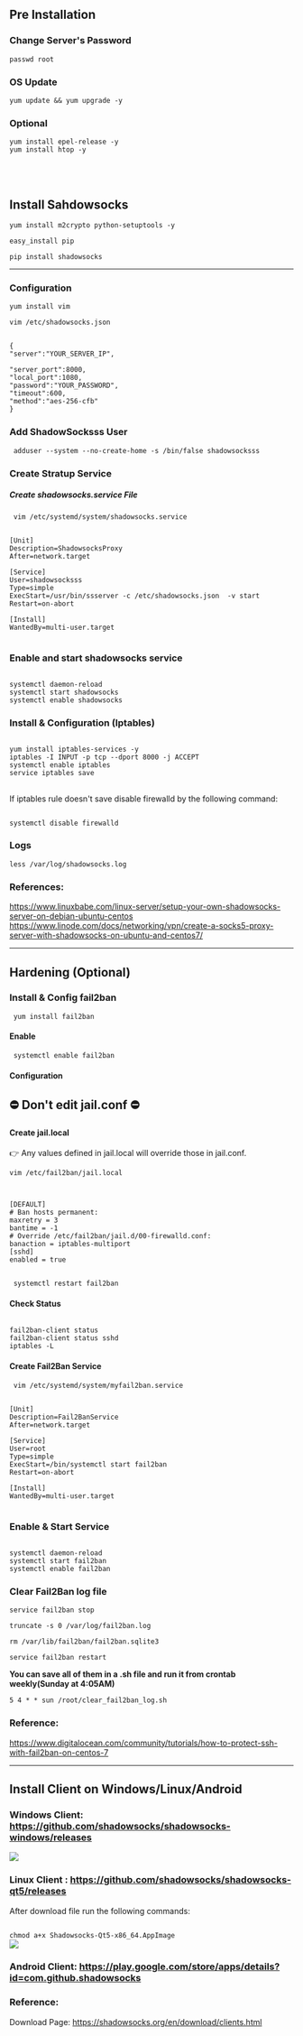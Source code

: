 ## Pre Installation

### Change Server's Password

<code>passwd root</code>

### OS Update

<code>yum update && yum upgrade -y</code>



### Optional

<code>yum install epel-release -y</code>  
<code>yum install htop -y</code>

    
<br><br>

## Install Sahdowsocks

<code>yum install m2crypto python-setuptools -y</code>

<code>easy_install pip</code>

<code>pip install shadowsocks</code>

* * *

### Configuration

<code>yum install vim</code>

<code>vim /etc/shadowsocks.json</code>

<pre><code>
{
"server":"YOUR_SERVER_IP",
<br>"server_port":8000,
"local_port":1080,
"password":"YOUR_PASSWORD",
"timeout":600,
"method":"aes-256-cfb"
}
</code></pre>


### Add ShadowSocksss User
<code> adduser --system --no-create-home -s /bin/false shadowsocksss </code>


### Create Stratup Service

##### Create shadowsocks.service File
<code> vim /etc/systemd/system/shadowsocks.service </code>

<pre><code>
[Unit]
Description=ShadowsocksProxy
After=network.target

[Service]
User=shadowsocksss
Type=simple
ExecStart=/usr/bin/ssserver -c /etc/shadowsocks.json  -v start
Restart=on-abort

[Install]
WantedBy=multi-user.target

</code></pre>


### Enable and start shadowsocks service

<pre><code>
systemctl daemon-reload
systemctl start shadowsocks
systemctl enable shadowsocks
</code></pre>



### Install & Configuration (Iptables)

<pre><code>
yum install iptables-services -y
iptables -I INPUT -p tcp --dport 8000 -j ACCEPT
systemctl enable iptables   
service iptables save
</code></pre>

##
If iptables rule doesn't save disable firewalld by the following command:

<pre><code>
systemctl disable firewalld
</code></pre>


### Logs
<code>less /var/log/shadowsocks.log </code>



### References:

https://www.linuxbabe.com/linux-server/setup-your-own-shadowsocks-server-on-debian-ubuntu-centos
https://www.linode.com/docs/networking/vpn/create-a-socks5-proxy-server-with-shadowsocks-on-ubuntu-and-centos7/
    

* * *



## Hardening (Optional)

### Install & Config fail2ban 

<code> yum install fail2ban </code>

#### Enable
<code> systemctl enable fail2ban </code>

#### Configuration

## ⛔ Don't edit jail.conf ⛔


#### Create jail.local

👉 Any values defined in jail.local will override those in jail.conf.


<code>vim /etc/fail2ban/jail.local</code>
<pre><code>

[DEFAULT]
# Ban hosts permanent:
maxretry = 3
bantime = -1
# Override /etc/fail2ban/jail.d/00-firewalld.conf:
banaction = iptables-multiport
[sshd]
enabled = true

</pre></code>

<code> systemctl restart fail2ban </code>

#### Check Status
<pre><code>
fail2ban-client status
fail2ban-client status sshd
iptables -L
</pre></code>

#### Create Fail2Ban Service

<code> vim /etc/systemd/system/myfail2ban.service </code>

<pre><code>
[Unit]
Description=Fail2BanService
After=network.target

[Service]
User=root
Type=simple
ExecStart=/bin/systemctl start fail2ban
Restart=on-abort

[Install]
WantedBy=multi-user.target

</pre></code>


### Enable & Start Service
<pre><code>
systemctl daemon-reload
systemctl start fail2ban
systemctl enable fail2ban
</pre></code>

### Clear Fail2Ban log file
<code>service fail2ban stop</code>

<code>truncate -s 0 /var/log/fail2ban.log</code>

<code>rm /var/lib/fail2ban/fail2ban.sqlite3</code>

<code>service fail2ban restart</code>

**You can save all of them in a .sh file and run it from crontab weekly(Sunday at 4:05AM)**

<code>5 4 * * sun /root/clear_fail2ban_log.sh</code>

### Reference:
https://www.digitalocean.com/community/tutorials/how-to-protect-ssh-with-fail2ban-on-centos-7

* * *

## Install Client on Windows/Linux/Android


### Windows Client: https://github.com/shadowsocks/shadowsocks-windows/releases

<img src="win_client.png">

### Linux Client : https://github.com/shadowsocks/shadowsocks-qt5/releases

After download file run the following commands:

<code>
chmod a+x Shadowsocks-Qt5-x86_64.AppImage
</code>

<img src="linux_client.png">


### Android Client: https://play.google.com/store/apps/details?id=com.github.shadowsocks

### Reference:
Download Page: https://shadowsocks.org/en/download/clients.html
